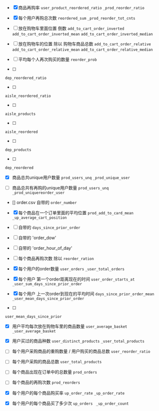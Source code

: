- [x] 商品再购率
`user_product_reordered_ratio`
`_prod_reorder_ratio`

- [x] 每个用户再购总次数
`reordered_sum`
`_prod_reorder_tot_cnts`

- [ ] 放在购物车里面位置 倒数
`add_to_cart_order_inverted`
`add_to_cart_order_inverted_mean`
`add_to_cart_order_inverted_median`

- [ ] 放在购物车的位置 除以 购物车商品总数
`add_to_cart_order_relative`
`add_to_cart_order_relative_mean`
`add_to_cart_order_relative_median`

- [ ] 平均每个人再次购买的数量
`reorder_prob`

- [ ]
`dep_reordered_ratio`

- [ ]
`aisle_reordered_ratio`

- [ ]
`aisle_products`

- [ ]
`aisle_reordered`

- [ ]
`dep_products`

- [ ]
`dep_reordered`

- [x] 商品总共unique用户数量
`prod_users_unq`
`_prod_unique_user`

- [ ] 商品总共有再购的unique用户数量
`prod_users_unq`
`_prod_uniquereorder_user`

- [] order.csv 自带的
`order_number`

- [x] 每个商品在一个订单里面的平均位置
`prod_add_to_card_mean`
`_up_average_cart_position`

- [ ] 自带的
`days_since_prior_order`

- [ ] 自带的
'order_dow'

- [ ] 自带的
'order_hour_of_day'

- [ ] 每个商品再购次数 除以
`reorder_ration`

- [x] 每个用户的order数量
`user_orders`
`_user_total_orders`

- [x] 每个用户 第一个order距离现在的时间
`user_order_starts_at`
`_user_sum_days_since_prior_order`

- [x] 每个用户 上一次order到现在的平均时间
`days_since_prior_order_mean`
`_user_mean_days_since_prior_order`

- [ ]
`user_mean_days_since_prior`

- [x] 用户平均每次放在购物车里的商品数量
`user_average_basket`
`_user_average_basket`

- [x] 用户买过的商品种数
`user_distinct_products`
`_user_total_products`

- [ ] 每个用户采购商品的重购数量 / 用户购买的商品总数
`user_reorder_ratio`

- [ ] 每个用户采购的商品总数
`user_total_products`

- [ ] 每个商品出现在订单中的总数量
`prod_orders`

- [ ] 每个商品的再购次数
`prod_reorders`

- [x] 每个用户的每个商品购买率
`up_order_rate`
`_up_order_rate`

- [x] 每个用户的每个商品买了多少次
`up_orders `
`_up_order_count`

